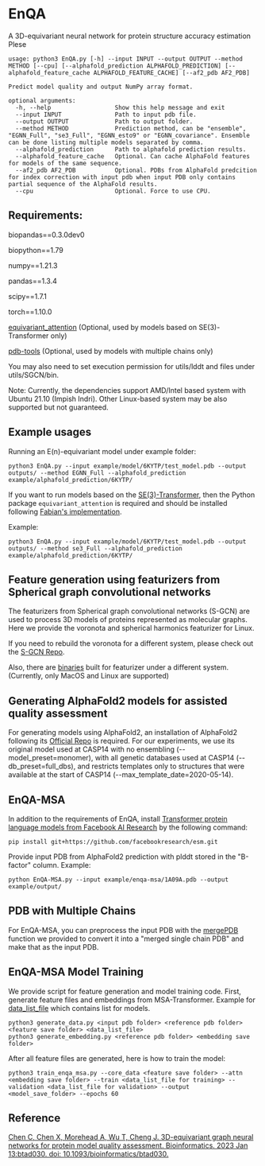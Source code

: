 # EnQA

A 3D-equivariant neural network for protein structure accuracy estimation
Plese

```
usage: python3 EnQA.py [-h] --input INPUT --output OUTPUT --method METHOD [--cpu] [--alphafold_prediction ALPHAFOLD_PREDICTION] [--alphafold_feature_cache ALPHAFOLD_FEATURE_CACHE] [--af2_pdb AF2_PDB]

Predict model quality and output NumPy array format.

optional arguments:
  -h, --help                  Show this help message and exit
  --input INPUT               Path to input pdb file.
  --output OUTPUT             Path to output folder.
  --method METHOD             Prediction method, can be "ensemble", "EGNN_Full", "se3_Full", "EGNN_esto9" or "EGNN_covariance". Ensemble can be done listing multiple models separated by comma.
  --alphafold_prediction      Path to alphafold prediction results.               
  --alphafold_feature_cache   Optional. Can cache AlphaFold features for models of the same sequence.
  --af2_pdb AF2_PDB           Optional. PDBs from AlphaFold predcition for index correction with input pdb when input PDB only contains partial sequence of the AlphaFold results.
  --cpu                       Optional. Force to use CPU.

```

## Requirements:
biopandas==0.3.0dev0

biopython==1.79

numpy==1.21.3

pandas==1.3.4

scipy==1.7.1

torch==1.10.0

[equivariant_attention](https://github.com/FabianFuchsML/se3-transformer-public) (Optional, used by models based on SE(3)-Transformer only)

[pdb-tools](https://github.com/haddocking/pdb-tools) (Optional, used by models with multiple chains only)

You may also need to set execution permission for utils/lddt and files under utils/SGCN/bin. 

Note: Currently, the dependencies support AMD/Intel based system with Ubuntu 21.10 (Impish Indri). Other Linux-based system may be also supported but not guaranteed.

## Example usages

Running an E(n)-equivariant model under example folder:

```
python3 EnQA.py --input example/model/6KYTP/test_model.pdb --output outputs/ --method EGNN_Full --alphafold_prediction example/alphafold_prediction/6KYTP/
```

If you want to run models based on the [SE(3)-Transformer](https://arxiv.org/abs/2006.10503), then the Python package `equivariant_attention` is required and should be installed following [Fabian's implementation](https://github.com/FabianFuchsML/se3-transformer-public).

Example:

```
python3 EnQA.py --input example/model/6KYTP/test_model.pdb --output outputs/ --method se3_Full --alphafold_prediction example/alphafold_prediction/6KYTP/  
```

## Feature generation using featurizers from Spherical graph convolutional networks 

The featurizers from Spherical graph convolutional networks (S-GCN) are used to process 3D models of proteins represented as molecular graphs.
Here we provide the voronota and spherical harmonics featurizer for Linux.

If you need to rebuild the voronota for a different system, please check out the [S-GCN Repo](https://gitlab.inria.fr/GruLab/s-gcn/-/tree/master/#voronota).

Also, there are [binaries](https://gitlab.inria.fr/GruLab/s-gcn/-/tree/master/#spherical-harmonics-featurizer) built for featurizer under a different system. (Currently, only MacOS and Linux are supported)


## Generating AlphaFold2 models for assisted quality assessment

For generating models using AlphaFold2, an installation of AlphaFold2 following its [Official Repo](https://github.com/deepmind/alphafold) is required. For our experiments, we use its original model used at CASP14 with no ensembling (--model_preset=monomer), with all genetic databases used at CASP14 (--db_preset=full_dbs), and restricts templates only to structures that were available at the start of CASP14 (--max_template_date=2020-05-14).

## EnQA-MSA

In addition to the requirements of EnQA, install [Transformer protein language models from Facebook AI Research](https://github.com/facebookresearch/esm) by the following command:

```
pip install git+https://github.com/facebookresearch/esm.git
```

Provide input PDB from AlphaFold2 prediction with plddt stored in the "B-factor" column.
Example:

```
python EnQA-MSA.py --input example/enqa-msa/1A09A.pdb --output example/output/
```

## PDB with Multiple Chains
For EnQA-MSA, you can preprocess the input PDB with the [mergePDB](https://github.com/BioinfoMachineLearning/EnQA/blob/25c1142fa8936ebb843db79a51161cdee499697a/data/process_alphafold.py#L139) function we provided to convert it into a "merged single chain PDB" and make that as the input PDB.

## EnQA-MSA Model Training

We provide script for feature generation and model training code.
First, generate feature files and embeddings from MSA-Transformer. Example for [data_list_file](https://github.com/BioinfoMachineLearning/EnQA/blob/main/data/af2_train.txt) which contains list for models.

```
python3 generate_data.py <input pdb folder> <reference pdb folder> <feature save folder> <data_list_file> 
python3 generate_embedding.py <reference pdb folder> <embedding save folder>
```

After all feature files are generated,  here is how to train the model:
```
python3 train_enqa_msa.py --core_data <feature save folder> --attn <embedding save folder> --train <data_list_file for training> --validation <data_list_file for validation> --output <model_save_folder> --epochs 60
```


## Reference
[Chen C, Chen X, Morehead A, Wu T, Cheng J. 3D-equivariant graph neural networks for protein model quality assessment. Bioinformatics. 2023 Jan 13:btad030. doi: 10.1093/bioinformatics/btad030.](https://pubmed.ncbi.nlm.nih.gov/36637199/)
